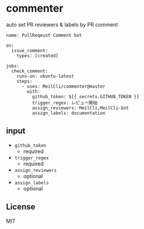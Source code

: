 # commenter
auto set PR reviewers & labels by PR comment
```
name: PullReqeust Comment bot

on:
  issue_comment:
    types: [created]

jobs:
  check_comment:
    runs-on: ubuntu-latest
    steps:
      - uses: MeilCli/commenter@master
        with: 
          github_token: ${{ secrets.GITHUB_TOKEN }}
          trigger_regex: レビュー開始
          assign_reviewers: MeilCli,MeilCli-bot
          assign_labels: documentation
```

## input
- `github_token`
  - required
- `trigger_regex`
  - required
- `assign_reviewers`
  - optional
- `assign_labels`
  - optional

## License
MIT